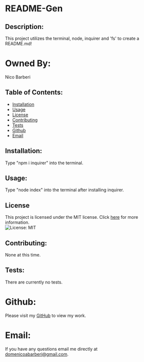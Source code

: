 # README-Gen

## Description:
This project utilizes the terminal, node, inquirer and 'fs' to create a README.md!

# Owned By:
Nico Barberi

## Table of Contents:

* [Installation](#installation)
* [Usage](#usage)
* [License](#license)
* [Contributing](#contributing)
* [Tests](#tests)
* [Github](#Github)
* [Email](#Email)

## Installation:

Type "npm i inquirer" into the terminal.

## Usage:

Type "node index" into the terminal after installing inquirer.

## License

This project is licensed under the MIT license. Click [here](https://opensource.org/licenses/MIT) for more information.<br>
![License: MIT](https://img.shields.io/badge/License-MIT-yellow.svg)

## Contributing:

None at this time.

## Tests:

There are currently no tests.

# Github:
Please visit my [GitHub](https://github.com/DomenicoBarb) to view my work.

# Email:
If you have any questions email me directly at domenicoabarberi@gmail.com. 
